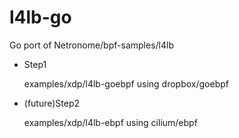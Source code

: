 # l4lb-go
Go port of Netronome/bpf-samples/l4lb

- Step1 

  examples/xdp/l4lb-goebpf using dropbox/goebpf
- (future)Step2 

  examples/xdp/l4lb-ebpf using cilium/ebpf
